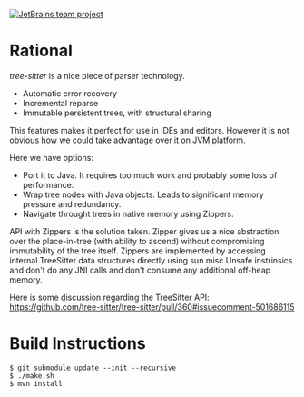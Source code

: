 [![JetBrains team project](https://jb.gg/badges/team.svg)](https://confluence.jetbrains.com/display/ALL/JetBrains+on+GitHub)

# Rational

*tree-sitter* is a nice piece of parser technology. 

* Automatic error recovery
* Incremental reparse
* Immutable persistent trees, with structural sharing

This features makes it perfect for use in IDEs and editors.
However it is not obvious how we could take advantage over it on JVM platform.

Here we have options:

* Port it to Java. It requires too much work and probably some loss of performance.
* Wrap tree nodes with Java objects. Leads to significant memory pressure and redundancy.
* Navigate throught trees in native memory using Zippers.

API with Zippers is the solution taken.
Zipper gives us a nice abstraction over the place-in-tree (with ability to ascend) without compromising immutability of the tree itself.
Zippers are implemented by accessing internal TreeSitter data structures directly using sun.misc.Unsafe instrinsics and don't do any JNI calls and don't consume any additional off-heap memory.

Here is some discussion regarding the TreeSitter API:
https://github.com/tree-sitter/tree-sitter/pull/360#issuecomment-501686115

# Build Instructions

```
$ git submodule update --init --recursive
$ ./make.sh 
$ mvn install
```
